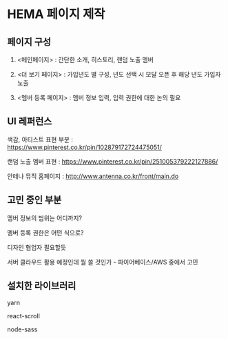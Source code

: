 # HEMA 페이지 제작

페이지 구성
--------

1. <메인페이지> : 간단한 소개, 히스토리, 랜덤 노출 멤버

2. <더 보기 페이지> : 가입년도 별 구성, 년도 선택 시 모달 오픈 후 해당 년도 가입자 노출

3. <멤버 등록 페이지> : 멤버 정보 입력, 입력 권한에 대한 논의 필요


UI 레퍼런스
---------

색감, 아티스트 표현 부분 : <https://www.pinterest.co.kr/pin/102879172724475051/>

랜덤 노출 멤버 표현 : <https://www.pinterest.co.kr/pin/251005379222127886/>

안테나 뮤직 홈페이지 : <http://www.antenna.co.kr/front/main.do>


고민 중인 부분
-----------

멤버 정보의 범위는 어디까지?

멤버 등록 권한은 어떤 식으로?

디자인 협업자 필요할듯

서버 클라우드 활용 예정인데 뭘 쓸 것인가 - 파이어베이스/AWS 중에서 고민


설치한 라이브러리
------------

yarn

react-scroll

node-sass
